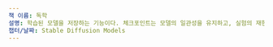 ```yaml
---
책 이름: 독학
설명: 학습된 모델을 저장하는 기능이다. 체크포인트는 모델의 일관성을 유지하고, 실험의 재현성을 보장하는 데 도움을 준다.
챕터/날짜: Stable Diffusion Models
---
```


